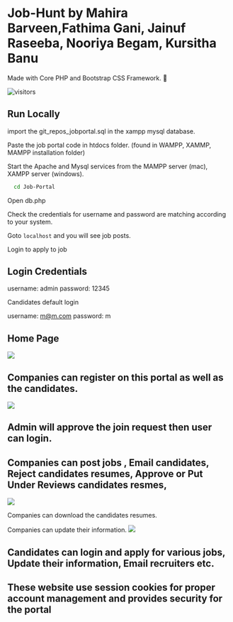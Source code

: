 # Job-Hunt by Mahira Barveen,Fathima Gani, Jainuf Raseeba, Nooriya Begam, Kursitha Banu

Made with Core PHP and Bootstrap CSS Framework. 🤍

![visitors](https://bit.ly/30KYszm)

## Run Locally


import the git_repos_jobportal.sql in the xampp mysql database.


Paste the job portal code in htdocs folder. (found in WAMPP, XAMMP, MAMPP installation folder)

Start the Apache and Mysql services from the MAMPP server (mac), XAMPP server (windows).

```bash
  cd Job-Portal
```

Open db.php

Check the credentials for username and password are matching according to your system.

Goto ```localhost``` and you will see job posts.

Login to apply to job 

## Login Credentials

username: admin  password: 12345

Candidates default login

username: m@m.com  password: m

## Home Page
![](screenshots/homepage.jpg)
## Companies can register on this portal as well as the candidates.
![](screenshots/signup.jpg)
## Admin will approve the join request then user can login.
## Companies can post jobs , Email candidates, Reject candidates resumes, Approve or Put Under Reviews candidates resmes,
![](screenshots/joblisting.jpg)

Companies can download the candidates resumes.

Companies can update their information.
![](screenshots/companypage.jpg)
## Candidates can login and apply for various jobs, Update their information, Email recruiters etc.

## These website use session cookies for proper account management and provides security for the portal
